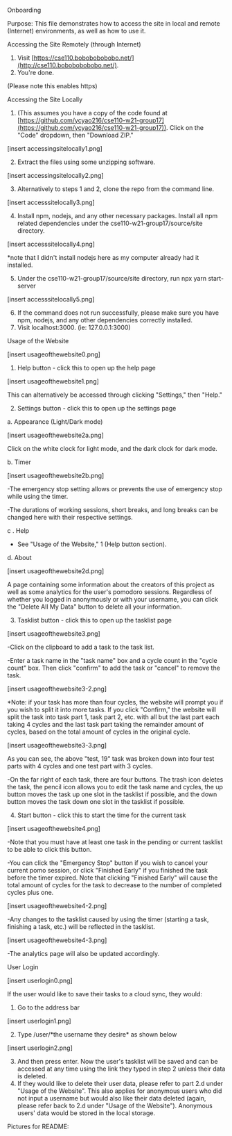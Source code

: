 Onboarding

Purpose: This file demonstrates how to access the site in local and remote (Internet) environments, as well as how to use it.

Accessing the Site Remotely (through Internet)

1. Visit [https://cse110.bobobobobobo.net/](http://cse110.bobobobobobo.net/).
2. You&#39;re done.

(Please note this enables https)

Accessing the Site Locally

1. (This assumes you have a copy of the code found at [https://github.com/ycyao216/cse110-w21-group17](https://github.com/ycyao216/cse110-w21-group17)). Click on the &quot;Code&quot; dropdown, then &quot;Download ZIP.&quot;

[insert accessingsitelocally1.png]

2. Extract the files using some unzipping software.

[insert accessingsitelocally2.png]

3. Alternatively to steps 1 and 2, clone the repo from the command line.

[insert accesssitelocally3.png]

4. Install npm, nodejs, and any other necessary packages. Install all npm related dependencies under the cse110-w21-group17/source/site directory.

[insert accesssitelocally4.png]

\*note that I didn&#39;t install nodejs here as my computer already had it installed.

5. Under the cse110-w21-group17/source/site directory, run npx yarn start-server

[insert accesssitelocally5.png]

6. If the command does not run successfully, please make sure you have npm, nodejs, and any other dependencies correctly installed.
7. Visit localhost:3000. (ie: 127.0.0.1:3000)

Usage of the Website

[insert usageofthewebsite0.png]

1. Help button - click this to open up the help page

[insert usageofthewebsite1.png]

This can alternatively be accessed through clicking &quot;Settings,&quot; then &quot;Help.&quot;

2. Settings button - click this to open up the settings page

  a. Appearance (Light/Dark mode)

[insert usageofthewebsite2a.png]

Click on the white clock for light mode, and the dark clock for dark mode.

  b. Timer

[insert usageofthewebsite2b.png]

-The emergency stop setting allows or prevents the use of emergency stop while using the timer.

-The durations of working sessions, short breaks, and long breaks can be changed here with their respective settings.

c . Help

  - See &quot;Usage of the Website,&quot; 1 (Help button section).

d. About

[insert usageofthewebsite2d.png]

A page containing some information about the creators of this project as well as some analytics for the user&#39;s pomodoro sessions. Regardless of whether you logged in anonymously or with your username, you can click the &quot;Delete All My Data&quot; button to delete all your information.

3. Tasklist button - click this to open up the tasklist page

[insert usageofthewebsite3.png]

-Click on the clipboard to add a task to the task list.

-Enter a task name in the &quot;task name&quot; box and a cycle count in the &quot;cycle count&quot; box. Then click &quot;confirm&quot; to add the task or &quot;cancel&quot; to remove the task.

[insert usageofthewebsite3-2.png]

\*Note: if your task has more than four cycles, the website will prompt you if you wish to split it into more tasks. If you click &quot;Confirm,&quot; the website will split the task into task part 1, task part 2, etc. with all but the last part each taking 4 cycles and the last task part taking the remainder amount of cycles, based on the total amount of cycles in the original cycle.

[insert usageofthewebsite3-3.png]

As you can see, the above &quot;test, 19&quot; task was broken down into four test parts with 4 cycles and one test part with 3 cycles.

-On the far right of each task, there are four buttons. The trash icon deletes the task, the pencil icon allows you to edit the task name and cycles, the up button moves the task up one slot in the tasklist if possible, and the down button moves the task down one slot in the tasklist if possible.

4. Start button - click this to start the time for the current task

[insert usageofthewebsite4.png]

-Note that you must have at least one task in the pending or current tasklist to be able to click this button.

-You can click the &quot;Emergency Stop&quot; button if you wish to cancel your current pomo session, or click &quot;Finished Early&quot; if you finished the task before the timer expired. Note that clicking &quot;Finished Early&quot; will cause the total amount of cycles for the task to decrease to the number of completed cycles plus one.

[insert usageofthewebsite4-2.png]

-Any changes to the tasklist caused by using the timer (starting a task, finishing a task, etc.) will be reflected in the tasklist.

[insert usageofthewebsite4-3.png]

-The analytics page will also be updated accordingly.

User Login

[insert userlogin0.png]

If the user would like to save their tasks to a cloud sync, they would:

1. Go to the address bar

[insert userlogin1.png]

2. Type /user/\*the username they desire\* as shown below

[insert userlogin2.png]

3. And then press enter. Now the user&#39;s tasklist will be saved and can be accessed at any time using the link they typed in step 2 unless their data is deleted.
4. If they would like to delete their user data, please refer to part 2.d under &quot;Usage of the Website&quot;. This also applies for anonymous users who did not input a username but would also like their data deleted (again, please refer back to 2.d under &quot;Usage of the Website&quot;). Anonymous users&#39; data would be stored in the local storage.

Pictures for README:
